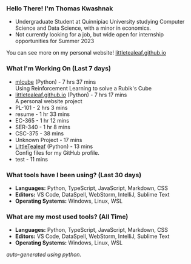 
### Hello There! I'm Thomas Kwashnak

- Undergraduate Student at Quinnipiac University studying Computer Science and Data Science, with a minor in economics.
- Not currently looking for a job, but wide open for internship opportunities for Summer 2023

You can see more on my personal website! [littletealeaf.github.io](https://littletealeaf.github.io)

### What I'm Working On (Last 7 days)
<ul><li><a href="https://github.com/LittleTealeaf/mlcube">mlcube</a> (Python) - 7 hrs 37 mins<br>Using Reinforcement Learning to solve a Rubik's Cube</li><li><a href="https://github.com/LittleTealeaf/littletealeaf.github.io">littletealeaf.github.io</a> (Python) - 7 hrs 17 mins<br>A personal website project</li><li>PL-101 - 2 hrs 3 mins</li><li>resume - 1 hr 33 mins</li><li>EC-365 - 1 hr 12 mins</li><li>SER-340 - 1 hr 8 mins</li><li>CSC-375 - 38 mins</li><li>Unknown Project - 17 mins</li><li><a href="https://github.com/LittleTealeaf/LittleTealeaf">LittleTealeaf</a> (Python) - 13 mins<br>Config files for my GitHub profile.</li><li>test - 11 mins</li></ul>

### What tools have I been using? (Last 30 days)
- **Languages:** Python, TypeScript, JavaScript, Markdown, CSS
- **Editors:** VS Code, DataSpell, WebStorm, IntelliJ, Sublime Text
- **Operating Systems:** Windows, Linux, WSL

### What are my most used tools? (All Time)
- **Languages:** Python, TypeScript, JavaScript, Markdown, CSS
- **Editors:** VS Code, DataSpell, WebStorm, IntelliJ, Sublime Text
- **Operating Systems:** Windows, Linux, WSL

*auto-generated using python.*
